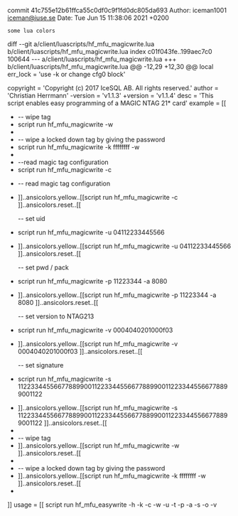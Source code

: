 commit 41c755e12b61ffca55c0df0c9f1fd0dc805da693
Author: iceman1001 <iceman@iuse.se>
Date:   Tue Jun 15 11:38:06 2021 +0200

    some lua colors

diff --git a/client/luascripts/hf_mfu_magicwrite.lua b/client/luascripts/hf_mfu_magicwrite.lua
index c01f043fe..199aec7c0 100644
--- a/client/luascripts/hf_mfu_magicwrite.lua
+++ b/client/luascripts/hf_mfu_magicwrite.lua
@@ -12,29 +12,30 @@ local err_lock = 'use -k or change cfg0 block'
 
 copyright = 'Copyright (c) 2017 IceSQL AB. All rights reserved.'
 author = 'Christian Herrmann'
-version = 'v1.1.3'
+version = 'v1.1.4'
 desc = 'This script enables easy programming of a MAGIC NTAG 21* card'
 example = [[
-    -- wipe tag
-    script run hf_mfu_magicwrite -w
-
-    -- wipe a locked down tag by giving the password
-    script run hf_mfu_magicwrite -k ffffffff -w
-
-    --read magic tag configuration
-    script run hf_mfu_magicwrite -c
+    -- read magic tag configuration
+    ]]..ansicolors.yellow..[[script run hf_mfu_magicwrite -c  ]]..ansicolors.reset..[[ 
 
     -- set uid
-    script run hf_mfu_magicwrite -u 04112233445566
+    ]]..ansicolors.yellow..[[script run hf_mfu_magicwrite -u 04112233445566 ]]..ansicolors.reset..[[ 
 
     -- set pwd / pack
-    script run hf_mfu_magicwrite -p 11223344 -a 8080
+    ]]..ansicolors.yellow..[[script run hf_mfu_magicwrite -p 11223344 -a 8080 ]]..ansicolors.reset..[[ 
 
     -- set version to NTAG213
-    script run hf_mfu_magicwrite -v 0004040201000f03
+    ]]..ansicolors.yellow..[[script run hf_mfu_magicwrite -v 0004040201000f03 ]]..ansicolors.reset..[[ 
 
     -- set signature
-    script run hf_mfu_magicwrite -s 1122334455667788990011223344556677889900112233445566778899001122
+    ]]..ansicolors.yellow..[[script run hf_mfu_magicwrite -s 1122334455667788990011223344556677889900112233445566778899001122 ]]..ansicolors.reset..[[ 
+
+    -- wipe tag
+    ]]..ansicolors.yellow..[[script run hf_mfu_magicwrite -w ]]..ansicolors.reset..[[ 
+
+    -- wipe a locked down tag by giving the password
+    ]]..ansicolors.yellow..[[script run hf_mfu_magicwrite -k ffffffff -w ]]..ansicolors.reset..[[ 
+
 ]]
 usage = [[
 script run hf_mfu_easywrite -h -k <passwd> -c -w -u <uid> -t <type> -p <passwd> -a <pack> -s <signature> -o <otp> -v <version>
